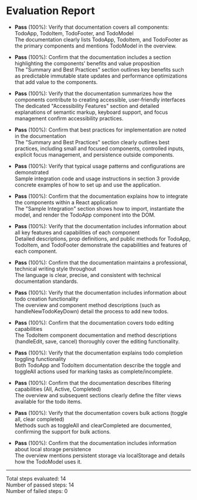 # Evaluation Report

- **Pass** (100%): Verify that documentation covers all components: TodoApp, TodoItem, TodoFooter, and TodoModel  
  The documentation clearly lists TodoApp, TodoItem, and TodoFooter as the primary components and mentions TodoModel in the overview.

- **Pass** (100%): Confirm that the documentation includes a section highlighting the components' benefits and value proposition  
  The "Summary and Best Practices" section outlines key benefits such as predictable immutable state updates and performance optimizations that add value to the components.

- **Pass** (100%): Verify that the documentation summarizes how the components contribute to creating accessible, user‑friendly interfaces  
  The dedicated "Accessibility Features" section and detailed explanations of semantic markup, keyboard support, and focus management confirm accessibility practices.

- **Pass** (100%): Confirm that best practices for implementation are noted in the documentation  
  The "Summary and Best Practices" section clearly outlines best practices, including small and focused components, controlled inputs, explicit focus management, and persistence outside components.

- **Pass** (100%): Verify that typical usage patterns and configurations are demonstrated  
  Sample integration code and usage instructions in section 3 provide concrete examples of how to set up and use the application.

- **Pass** (100%): Confirm that the documentation explains how to integrate the components within a React application  
  The "Sample Integration" section shows how to import, instantiate the model, and render the TodoApp component into the DOM.

- **Pass** (100%): Verify that the documentation includes information about all key features and capabilities of each component  
  Detailed descriptions, prop definitions, and public methods for TodoApp, TodoItem, and TodoFooter demonstrate the capabilities and features of each component.

- **Pass** (100%): Confirm that the documentation maintains a professional, technical writing style throughout  
  The language is clear, precise, and consistent with technical documentation standards.

- **Pass** (100%): Verify that the documentation includes information about todo creation functionality  
  The overview and component method descriptions (such as handleNewTodoKeyDown) detail the process to add new todos.

- **Pass** (100%): Confirm that the documentation covers todo editing capabilities  
  The TodoItem component documentation and method descriptions (handleEdit, save, cancel) thoroughly cover the editing functionality.

- **Pass** (100%): Verify that the documentation explains todo completion toggling functionality  
  Both TodoApp and TodoItem documentation describe the toggle and toggleAll actions used for marking tasks as complete/incomplete.

- **Pass** (100%): Confirm that the documentation describes filtering capabilities (All, Active, Completed)  
  The overview and subsequent sections clearly define the filter views available for the todo items.

- **Pass** (100%): Verify that the documentation covers bulk actions (toggle all, clear completed)  
  Methods such as toggleAll and clearCompleted are documented, confirming the support for bulk actions.

- **Pass** (100%): Confirm that the documentation includes information about local storage persistence  
  The overview mentions persistent storage via localStorage and details how the TodoModel uses it.

---

Total steps evaluated: 14  
Number of passed steps: 14  
Number of failed steps: 0